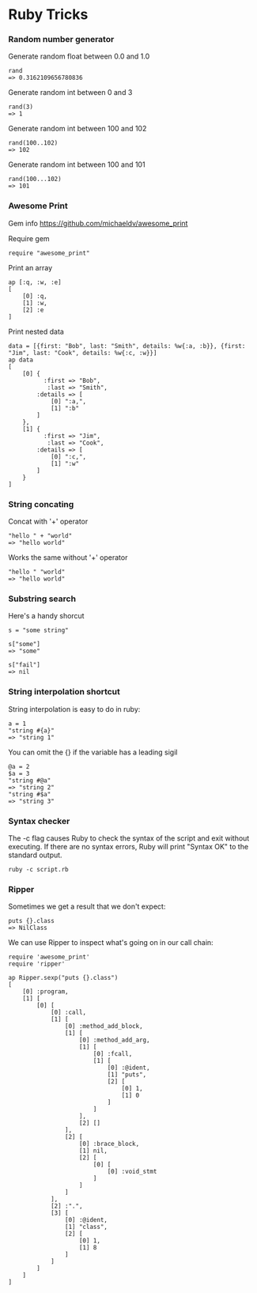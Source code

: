 # Ruby Tricks

### Random number generator

Generate random float between 0.0 and 1.0

    rand
    => 0.3162109656780836

Generate random int between 0 and 3

    rand(3)
    => 1

Generate random int between 100 and 102

    rand(100..102)
    => 102

Generate random int between 100 and 101

    rand(100...102)
    => 101

### Awesome Print

Gem info
https://github.com/michaeldv/awesome_print

Require gem

    require "awesome_print"

Print an array

```
ap [:q, :w, :e]
[
    [0] :q,
    [1] :w,
    [2] :e
]
```

Print nested data

```
data = [{first: "Bob", last: "Smith", details: %w{:a, :b}}, {first: "Jim", last: "Cook", details: %w{:c, :w}}]
ap data
[
    [0] {
          :first => "Bob",
           :last => "Smith",
        :details => [
            [0] ":a,",
            [1] ":b"
        ]
    },
    [1] {
          :first => "Jim",
           :last => "Cook",
        :details => [
            [0] ":c,",
            [1] ":w"
        ]
    }
]
```

### String concating

Concat with '+' operator

    "hello " + "world"
    => "hello world"

Works the same without '+' operator

    "hello " "world"
    => "hello world"

### Substring search

Here's a handy shorcut

    s = "some string"
    
    s["some"]
    => "some"
    
    s["fail"]
    => nil

### String interpolation shortcut

String interpolation is easy to do in ruby:

    a = 1
    "string #{a}"
    => "string 1"

You can omit the {} if the variable has a leading sigil

    @a = 2
    $a = 3
    "string #@a"
    => "string 2"
    "string #$a"
    => "string 3"


### Syntax checker

The -c flag causes Ruby to check the syntax of the script and exit without executing. If there are no syntax errors, Ruby will print "Syntax OK" to the standard output.

```
ruby -c script.rb
```


### Ripper

Sometimes we get a result that we don't expect:

```
puts {}.class
=> NilClass
```

We can use Ripper to inspect what's going on in our call chain:

```
require 'awesome_print'
require 'ripper'

ap Ripper.sexp("puts {}.class")
[
    [0] :program,
    [1] [
        [0] [
            [0] :call,
            [1] [
                [0] :method_add_block,
                [1] [
                    [0] :method_add_arg,
                    [1] [
                        [0] :fcall,
                        [1] [
                            [0] :@ident,
                            [1] "puts",
                            [2] [
                                [0] 1,
                                [1] 0
                            ]
                        ]
                    ],
                    [2] []
                ],
                [2] [
                    [0] :brace_block,
                    [1] nil,
                    [2] [
                        [0] [
                            [0] :void_stmt
                        ]
                    ]
                ]
            ],
            [2] :".",
            [3] [
                [0] :@ident,
                [1] "class",
                [2] [
                    [0] 1,
                    [1] 8
                ]
            ]
        ]
    ]
]
```

